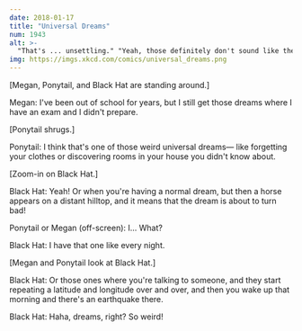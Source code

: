 ```yaml
---
date: 2018-01-17
title: "Universal Dreams"
num: 1943
alt: >-
  "That's ... unsettling." "Yeah, those definitely don't sound like the normal drea– ＬＡＴＩＴＵＤＥ ＴＨＲＥＥ ＦＩＶＥ ＰＯＩＮＴ..."
img: https://imgs.xkcd.com/comics/universal_dreams.png
---
```

[Megan, Ponytail, and Black Hat are standing around.]

Megan: I've been out of school for years, but I still get those dreams where I have an exam and I didn't prepare.

[Ponytail shrugs.]

Ponytail: I think that's one of those weird universal dreams— like forgetting your clothes or discovering rooms in your house you didn't know about.

[Zoom-in on Black Hat.]

Black Hat: Yeah! Or when you're having a normal dream, but then a horse appears on a distant hilltop, and it means that the dream is about to turn bad!

Ponytail or Megan (off-screen): I... What?

Black Hat: I have that one like every night.

[Megan and Ponytail look at Black Hat.]

Black Hat: Or those ones where you're talking to someone, and they start repeating a latitude and longitude over and over, and then you wake up that morning and there's an earthquake there.

Black Hat: Haha, dreams, right? So weird!